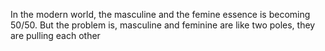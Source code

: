 In the modern world, the masculine and the femine essence is becoming 50/50. But the problem is, masculine and feminine are like two poles, they are pulling each other